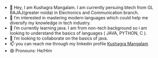 - 👋 Hey, I am Kushagra Mangalam. I am currently persuing btech from GL BAJAJ(greater noida) in Electronics and Communication branch.
- 👀 I’m interested in mastering modern languages which could help me diversify my knowledge in tech industry.
- 🌱 I’m currently learning java. I am from non-tech background so i am looking to understand the basics of languages ( JAVA, PYTHON, C ).
- 💞️ I’m looking to collaborate on the basics of java.
- 📫 you can reach me through my linkedin profile [Kushagra Mangalam](https://www.linkedin.com/in/kushagra-mangalam2004)
- 😄 Pronouns: He/Him
